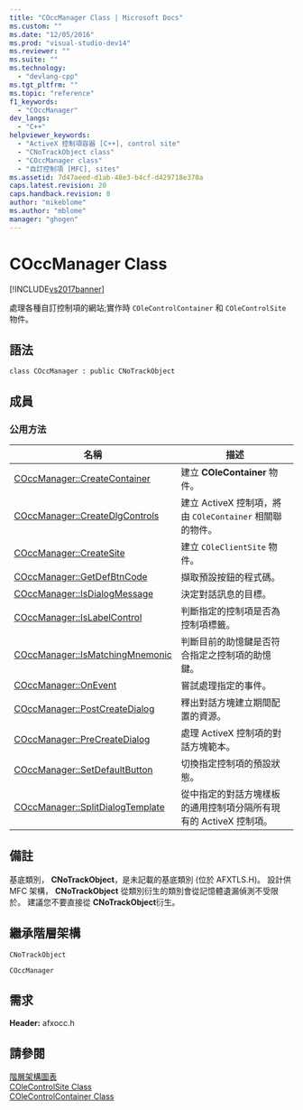 ```yaml
---
title: "COccManager Class | Microsoft Docs"
ms.custom: ""
ms.date: "12/05/2016"
ms.prod: "visual-studio-dev14"
ms.reviewer: ""
ms.suite: ""
ms.technology: 
  - "devlang-cpp"
ms.tgt_pltfrm: ""
ms.topic: "reference"
f1_keywords: 
  - "COccManager"
dev_langs: 
  - "C++"
helpviewer_keywords: 
  - "ActiveX 控制項容器 [C++], control site"
  - "CNoTrackObject class"
  - "COccManager class"
  - "自訂控制項 [MFC], sites"
ms.assetid: 7d47aeed-d1ab-48e3-b4cf-d429718e370a
caps.latest.revision: 20
caps.handback.revision: 8
author: "mikeblome"
ms.author: "mblome"
manager: "ghogen"
---
```

# COccManager Class
[!INCLUDE[vs2017banner](../../assembler/inline/includes/vs2017banner.md)]

處理各種自訂控制項的網站;實作時 `COleControlContainer` 和 `COleControlSite` 物件。  
  
## 語法  
  
```  
class COccManager : public CNoTrackObject  
```  
  
## 成員  
  
### 公用方法  
  
|名稱|描述|  
|--------|--------|  
|[COccManager::CreateContainer](../Topic/COccManager::CreateContainer.md)|建立 **COleContainer** 物件。|  
|[COccManager::CreateDlgControls](../Topic/COccManager::CreateDlgControls.md)|建立 ActiveX 控制項，將由 `COleContainer` 相關聯的物件。|  
|[COccManager::CreateSite](../Topic/COccManager::CreateSite.md)|建立 `COleClientSite` 物件。|  
|[COccManager::GetDefBtnCode](../Topic/COccManager::GetDefBtnCode.md)|擷取預設按鈕的程式碼。|  
|[COccManager::IsDialogMessage](../Topic/COccManager::IsDialogMessage.md)|決定對話訊息的目標。|  
|[COccManager::IsLabelControl](../Topic/COccManager::IsLabelControl.md)|判斷指定的控制項是否為控制項標籤。|  
|[COccManager::IsMatchingMnemonic](../Topic/COccManager::IsMatchingMnemonic.md)|判斷目前的助憶鍵是否符合指定之控制項的助憶鍵。|  
|[COccManager::OnEvent](../Topic/COccManager::OnEvent.md)|嘗試處理指定的事件。|  
|[COccManager::PostCreateDialog](../Topic/COccManager::PostCreateDialog.md)|釋出對話方塊建立期間配置的資源。|  
|[COccManager::PreCreateDialog](../Topic/COccManager::PreCreateDialog.md)|處理 ActiveX 控制項的對話方塊範本。|  
|[COccManager::SetDefaultButton](../Topic/COccManager::SetDefaultButton.md)|切換指定控制項的預設狀態。|  
|[COccManager::SplitDialogTemplate](../Topic/COccManager::SplitDialogTemplate.md)|從中指定的對話方塊樣板的通用控制項分隔所有現有的 ActiveX 控制項。|  
  
## 備註  
 基底類別， **CNoTrackObject**，是未記載的基底類別 \(位於 AFXTLS.H\)。  設計供 MFC 架構， **CNoTrackObject** 從類別衍生的類別會從記憶體遺漏偵測不受限於。  建議您不要直接從 **CNoTrackObject**衍生。  
  
## 繼承階層架構  
 `CNoTrackObject`  
  
 `COccManager`  
  
## 需求  
 **Header:** afxocc.h  
  
## 請參閱  
 [階層架構圖表](../../mfc/hierarchy-chart.md)   
 [COleControlSite Class](../../mfc/reference/colecontrolsite-class.md)   
 [COleControlContainer Class](../../mfc/reference/colecontrolcontainer-class.md)